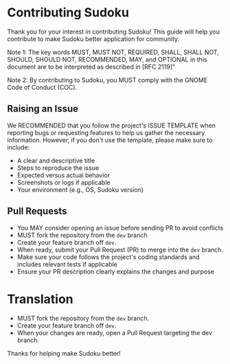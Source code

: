 # Contributing Sudoku      
Thank you for your interest in contributing Sudoku! This guide will help you contribute to make Sudoku better application for community.

Note 1: The key words MUST, MUST NOT, REQUIRED, SHALL, SHALL NOT, SHOULD, SHOULD NOT, RECOMMENDED, MAY, and OPTIONAL in this document are to be interpreted as described in [RFC 2119]"

Note 2: By contributing to Sudoku, you MUST comply with the GNOME Code of Conduct (COC).

## Raising an Issue

We RECOMMENDED that you follow the project's ISSUE TEMPLATE when reporting bugs or requesting features to help us gather the necessary information. However, if you don't use the template, please make sure to include:

- A clear and descriptive title
- Steps to reproduce the issue
- Expected versus actual behavior
- Screenshots or logs if applicable
- Your environment (e.g., OS, Sudoku version)

## Pull Requests

- You MAY consider opening an issue before sending PR to avoid conflicts
- MUST fork the repository from the `dev` branch
- Create your feature branch off `dev`.
- When ready, submit your Pull Request (PR) to merge into the `dev` branch.
- Make sure your code follows the project's coding standards and includes relevant tests if applicable
- Ensure your PR description clearly explains the changes and purpose

# Translation
- MUST fork the repository from the `dev` branch.
- Create your feature branch off `dev`.
- When your changes are ready, open a Pull Request targeting the dev branch.

Thanks for helping make Sudoku better!
